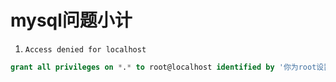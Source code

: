 # mysql问题小计

1. `Access denied for localhost`
```sql
grant all privileges on *.* to root@localhost identified by '你为root设置好的密码'
```
